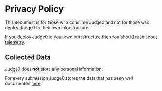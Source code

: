 # Privacy Policy
This document is for those who consume Judge0 and not for those who deploy Judge0 to their own infrastructure.

If you deploy Judge0 to your own infrastructure then you should read about [telemetry](TELEMETRY.md).

## Collected Data
Judge0 does **not** store any personal information.

For every submission Judge0 stores the data that has been well documented [here](https://api.judge0.com/#submissions-submission).